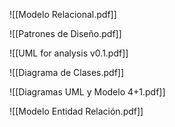![[Modelo Relacional.pdf]]

![[Patrones de Diseño.pdf]]

![[UML for analysis v0.1.pdf]]

![[Diagrama de Clases.pdf]]

![[Diagramas UML y Modelo 4+1.pdf]]

![[Modelo Entidad Relación.pdf]]